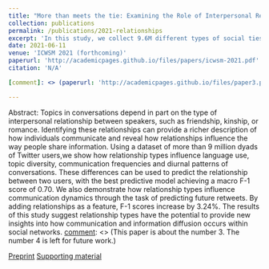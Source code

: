 ```yaml
---
title: "More than meets the tie: Examining the Role of Interpersonal Relationships in Social Networks"
collection: publications
permalink: /publications/2021-relationships
excerpt: 'In this study, we collect 9.6M different types of social ties from Twitter, which we group into five categories: social, romance, family, organizational, and parasocial. Using these categories, we show that the interpersonal relationship type leads to notable differences in (1) word and linguistic patterns, (2) shared topic diversity, and (3) network proximity. Using these labels as training data, we train classification models using the interaction data between two users to show that relationship types can be inferred with high F-1 scores. Finally, we show that these features can be used for predicting future diffusion of information, as in predicting whether a future retweet will occur.'
date: 2021-06-11
venue: 'ICWSM 2021 (forthcoming)'
paperurl: 'http://academicpages.github.io/files/papers/icwsm-2021.pdf'
citation: 'N/A'

[comment]: <> (paperurl: 'http://academicpages.github.io/files/paper3.pdf')

---
```

Abstract: Topics in conversations depend in part on the type of interpersonal relationship between speakers, such as friendship, kinship, or romance. Identifying these relationships can provide a richer description of how individuals communicate and reveal how relationships influence the way people share information. Using a dataset of more than 9 million dyads of Twitter users,we show how relationship types influence language use, topic diversity, communication frequencies and diurnal patterns of conversations. These differences can be used to predict the relationship between two users, with the best predictive model achieving a macro F-1 score of 0.70. We also demonstrate how relationship types influence communication dynamics through the task of predicting future retweets. By adding relationships as a feature, F-1 scores increase by 3.24%. The results of this study suggest relationship types have the potential to provide new insights into how communication and information diffusion occurs within social networks.
[comment]: <> (This paper is about the number 3. The number 4 is left for future work.)

[Preprint](http://academicpages.github.io/files/papers/icwsm-2021.pdf)
[Supporting material](http://academicpages.github.io/files/papers/icwsm-2021-supp.pdf)

[comment]: <> (Recommended citation: Your Name, You. &#40;2015&#41;. "Paper Title Number 3." <i>Journal 1</i>. 1&#40;3&#41;.)